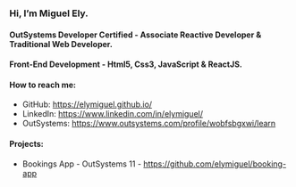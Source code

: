 ### Hi, I’m Miguel Ely.
#### OutSystems Developer Certified - Associate Reactive Developer & Traditional Web Developer.
#### Front-End Development - Html5, Css3, JavaScript & ReactJS.
#### How to reach me: 
  - GitHub: https://elymiguel.github.io/
  - LinkedIn: https://www.linkedin.com/in/elymiguel/
  - OutSystems: https://www.outsystems.com/profile/wobfsbgxwi/learn
  
#### Projects:
  - Bookings App - OutSystems 11 - https://github.com/elymiguel/booking-app

